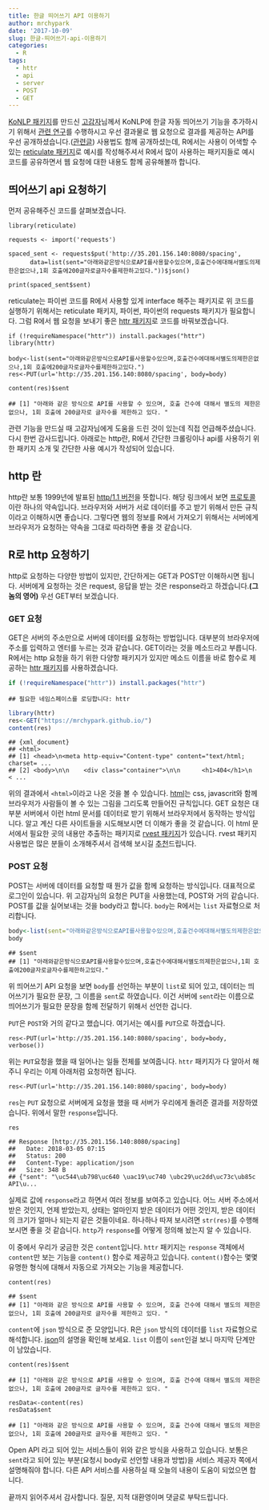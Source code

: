 ```yaml
---
title: 한글 띄어쓰기 API 이용하기
author: mrchypark
date: '2017-10-09'
slug: 한글-띄어쓰기-api-이용하기
categories:
  - R
tags:
  - httr
  - api
  - server
  - POST
  - GET
---
```




[KoNLP 패키지][1]를 만드신 [고감자][2]님께서 KoNLP에 한글 자동 띄어쓰기 기능을 추가하시기 위해서 [관련 연구][3]를 수행하시고 우선 결과물로 웹 요청으로 결과를 제공하는 API를 우선 공개하셨습니다.([관련글][4]) 사용법도 함께 공개하셨는데, R에서는 사용이 어색할 수 있는 [reticulate 패키지][5]로 예시를 작성해주셔서 R에서 많이 사용하는 패키지들로 예시코드를 공유하면서 웹 요청에 대한 내용도 함께 공유해볼까 합니다.

## 띄어쓰기 api 요청하기

먼저 공유해주신 코드를 살펴보겠습니다.

```{}
library(reticulate)

requests <- import('requests')

spaced_sent <- requests$put('http://35.201.156.140:8080/spacing', 
      data=list(sent="아래와같은방식으로API를사용할수있으며,호출건수에대해서별도의제한은없으나,1회 호출에200글자로글자수를제한하고있다."))$json() 

print(spaced_sent$sent)
```

reticulate는 파이썬 코드를 R에서 사용할 있게 interface 해주는 패키지로 위 코드를 실행하기 위해서는 reticulate 패키지, 파이썬, 파이썬의 requests 패키지가 필요합니다. 그럼 R에서 웹 요청을 보내기 좋은 [httr 패키지][6]로 코드를 바꿔보겠습니다.

```{}
if (!requireNamespace("httr")) install.packages("httr")
library(httr)

body<-list(sent="아래와같은방식으로API를사용할수있으며,호출건수에대해서별도의제한은없으나,1회 호출에200글자로글자수를제한하고있다.")
res<-PUT(url='http://35.201.156.140:8080/spacing', body=body)

content(res)$sent
```

```
## [1] "아래와 같은 방식으로 API를 사용할 수 있으며, 호출 건수에 대해서 별도의 제한은 없으나, 1회 호출에 200글자로 글자수를 제한하고 있다. "
```

관련 기능을 만드실 때 고감자님에게 도움을 드린 것이 있는데 직접 언급해주셨습니다. 다시 한번 감사드립니다. 아래로는 http란, R에서 간단한 크롤링이나 api를 사용하기 위한 패키지 소개 및 간단한 사용 예시가 작성되어 있습니다.

## http 란

http란 보통 1999년에 발표된 [http/1.1 버전][7]을 뜻합니다. 해당 링크에서 보면 [프로토콜][8]이란 하나의 약속입니다. 브라우저와 서버가 서로 데이터를 주고 받기 위해서 만든 규칙이라고 이해하시면 좋습니다. 그렇다면 웹의 정보를 R에서 가져오기 위해서는 서버에게 브라우저가 요청하는 약속을 그대로 따라하면 좋을 것 같습니다.

## R로 http 요청하기

http로 요청하는 다양한 방법이 있지만, 간단하게는 GET과 POST만 이해하시면 됩니다. 서버에게 요청하는 것은 request, 응답을 받는 것은 response라고 하겠습니다.__(그놈의 영어)__ 우선 GET부터 보겠습니다.

### GET 요청

GET은 서버의 주소만으로 서버에 데이터를 요청하는 방법입니다. 대부분의 브라우저에 주소를 입력하고 엔터를 누르는 것과 같습니다. GET이라는 것을 메소드라고 부릅니다. R에서는 http 요청을 하기 위한 다양항 패키지가 있지만 메소드 이름을 바로 함수로 제공하는 [httr 패키지][6]를 사용하겠습니다.


```r
if (!requireNamespace("httr")) install.packages("httr")
```

```
## 필요한 네임스페이스를 로딩합니다: httr
```

```r
library(httr)
res<-GET("https://mrchypark.github.io/")
content(res)
```

```
## {xml_document}
## <html>
## [1] <head>\n<meta http-equiv="Content-type" content="text/html; charset= ...
## [2] <body>\n\n    <div class="container">\n\n      <h1>404</h1>\n      < ...
```

위의 결과에서 `<html>`이라고 나온 것을 볼 수 있습니다. [html][9]는 css, javascrit와 함께 브라우저가 사람들이 볼 수 있는 그림을 그리도록 만들어진 규칙입니다. GET 요청은 대부분 서버에서 이런 html 문서를 데이터로 받기 위해서 브라우저에서 동작하는 방식입니다. 알고 계신 다른 사이트들을 시도해보시면 더 이해가 좋을 것 같습니다. 이 html 문서에서 필요한 곳의 내용만 추출하는 패키지로 [rvest 패키지][10]가 있습니다. rvest 패키지 사용법은 많은 분들이 소개해주셔서 검색해 보시길 [추천][11]드립니다. 

### POST 요청

POST는 서버에 데이터를 요청할 때 뭔가 값을 함께 요청하는 방식입니다. 대표적으로 로그인이 있습니다. 위 고감자님의 요청은 PUT을 사용했는데, POST와 거의 같습니다. POST를 값을 실어보내는 것을 body라고 합니다. `body`는 R에서는 `list` 자료형으로 처리합니다. 


```r
body<-list(sent="아래와같은방식으로API를사용할수있으며,호출건수에대해서별도의제한은없으나,1회 호출에200글자로글자수를제한하고있다.")
body
```

```
## $sent
## [1] "아래와같은방식으로API를사용할수있으며,호출건수에대해서별도의제한은없으나,1회 호출에200글자로글자수를제한하고있다."
```

위 띄어쓰기 API 요청을 보면 `body`를 선언하는 부분이 `list`로 되어 있고, 데이터는 띄어쓰기가 필요한 문장, 그 이름을 `sent`로 하였습니다. 이건 서버에 `sent`라는 이름으로 띄어쓰기가 필요한 문장을 함께 전달하기 위해서 선언한 겁니다.

`PUT`은 `POST`와 거의 같다고 했습니다. 여기서는 예시를 `PUT`으로 하겠습니다.

```{}
res<-PUT(url='http://35.201.156.140:8080/spacing', body=body, verbose())
```

위는 `PUT`요청을 했을 때 일어나는 일들 전체를 보여줍니다. `httr` 패키지가 다 알아서 해주니 우리는 이제 아래처럼 요청하면 됩니다.

```{}
res<-PUT(url='http://35.201.156.140:8080/spacing', body=body)
```

`res`는 `PUT` 요청으로 서버에게 요청을 했을 때 서버가 우리에게 돌려준 결과를 저장하였습니다. 위에서 말한 `response`입니다.

```{}
res
```

```
## Response [http://35.201.156.140:8080/spacing]
##   Date: 2018-03-05 07:15
##   Status: 200
##   Content-Type: application/json
##   Size: 348 B
## {"sent": "\uc544\ub798\uc640 \uac19\uc740 \ubc29\uc2dd\uc73c\ub85c API\u...
```

실제로 값에 `response`라고 하면서 여러 정보를 보여주고 있습니다. 어느 서버 주소에서 받은 것인지, 언제 받았는지, 상태는 얼마인지 받은 데이터가 어떤 것인지, 받은 데이터의 크기가 얼마나 되는지 같은 것들이네요. 하나하나 따져 보시려면 `str(res)`를 수행해보시면 좋을 것 같습니다. `http`가 `response`를 어떻게 정의해 놨는지 알 수 있습니다. 

이 중에서 우리가 궁금한 것은 `content`입니다. `httr` 패키지는 `response` 객체에서 `content`만 보는 기능을 `content()` 함수로 제공하고 있습니다. `content()`함수는 몇몇 유명한 형식에 대해서 자동으로 가져오는 기능을 제공합니다.

```{}
content(res)
```
```
## $sent
## [1] "아래와 같은 방식으로 API를 사용할 수 있으며, 호출 건수에 대해서 별도의 제한은 없으나, 1회 호출에 200글자로 글자수를 제한하고 있다. "
```

`content`에 `json` 방식으로 준 모양입니다. R은 `json` 방식의 데이터를 `list` 자료형으로 해석합니다. [json][12]의 설명을 확인해 보세요. `list` 이름이 `sent`인걸 보니 마지막 단계만이 남았습니다.

```{}
content(res)$sent
```
```
## [1] "아래와 같은 방식으로 API를 사용할 수 있으며, 호출 건수에 대해서 별도의 제한은 없으나, 1회 호출에 200글자로 글자수를 제한하고 있다. "
```

```{}
resData<-content(res)
resData$sent
```
```
## [1] "아래와 같은 방식으로 API를 사용할 수 있으며, 호출 건수에 대해서 별도의 제한은 없으나, 1회 호출에 200글자로 글자수를 제한하고 있다. "
```

Open API 라고 되어 있는 서비스들이 위와 같은 방식을 사용하고 있습니다. 보통은 `sent`라고 되어 있는 부분(요청시 body로 선언할 내용과 방법)을 서비스 제공자 쪽에서 설명해줘야 합니다. 다른 API 서비스를 사용하실 때 오늘의 내용이 도움이 되었으면 합니다.

끝까지 읽어주셔서 감사합니다.
질문, 지적 대환영이며 댓글로 부탁드립니다.

[1]: https://github.com/haven-jeon/KoNLP
[2]: http://freesearch.pe.kr/
[3]: http://freesearch.pe.kr/?s=%EB%9D%84%EC%96%B4%EC%93%B0%EA%B8%B0+&op_x=0&op_y=0
[4]: http://freesearch.pe.kr/archives/4647
[5]: https://github.com/rstudio/reticulate
[6]: https://github.com/r-lib/httr
[7]: https://ko.wikipedia.org/wiki/HTTP
[8]: https://ko.wikipedia.org/wiki/%ED%86%B5%EC%8B%A0_%ED%94%84%EB%A1%9C%ED%86%A0%EC%BD%9C
[9]: https://ko.wikipedia.org/wiki/HTML
[10]: https://github.com/hadley/rvest
[11]: https://www.google.co.kr/search?safe=off&q=rvest&oq=rvest
[12]: http://www.json.org/json-ko.html
